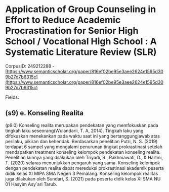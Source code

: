 # Application of Group Counseling in Effort to Reduce Academic Procrastination for Senior High School / Vocational High School : A Systematic Literature Review (SLR)

CorpusID: 249212288 - [https://www.semanticscholar.org/paper/816ef02be95e3aee2624e1595d309b27d7b6315c](https://www.semanticscholar.org/paper/816ef02be95e3aee2624e1595d309b27d7b6315c)

Fields: 

## (s9) e. Konseling Realita
(p9.0) Konseling realita merupakan pendekatan yang memfokuskan pada tingkah laku seseorang(Wulandarii, T. A, 2014). Tingkah laku yang difokuskan menekankan pada waktu saat ini yang bertanggungjawab atas perilaku, pikiran dan kehendak. Berdasarkan penelitian Putri, N. S. (2019) terdapat 6 sampel yang mengalami penurunan tingkat prokrastinasi setelah mendapatkan treatment konseling kelompok pendekatan konseling realita. Penelitian lainnya yang dilakukan oleh Triyadi, R., Rakhmawati, D., & Hartini, T. (2020) selaras menunjukkan pengaruh yang sama. Konseling kelompok dengan pendekatan realita dapat mereduksi prokrastinasi akademik peserta didik kelas XI MIPA SMA Negeri 3 Pemalang. Konseling kelompok realitas juga dilakukan oleh Sundari, S. (2021) pada peserta didik kelas XI SMA NU 01 Hasyim Asy`ari Tarub.

